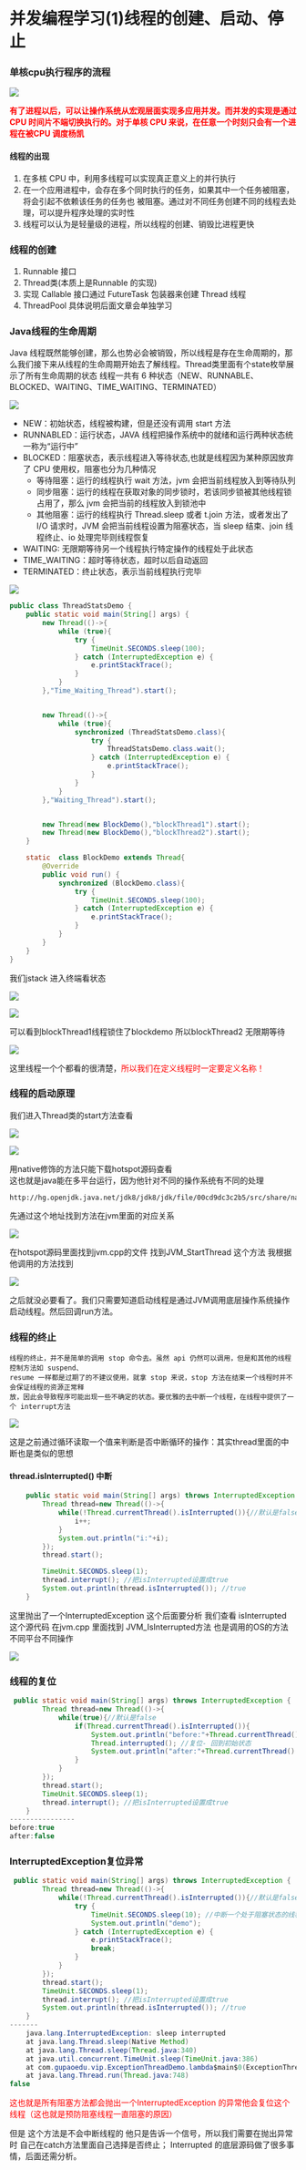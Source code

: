 # 并发编程学习(1)线程的创建、启动、停止


### 单核cpu执行程序的流程

![](https://yakax.oss-cn-hangzhou.aliyuncs.com/blog/Concurrent/1/2.png)

<font color=red>**有了进程以后，可以让操作系统从宏观层面实现多应用并发。而并发的实现是通过 CPU 时间片不端切换执行的。对于单核 CPU 来说，在任意一个时刻只会有一个进程在被CPU 调度杨凯**</font>

<!--more-->

#### 线程的出现 

1. 在多核 CPU 中，利用多线程可以实现真正意义上的并行执行
2. 在一个应用进程中，会存在多个同时执行的任务，如果其中一个任务被阻塞，将会引起不依赖该任务的任务也
   被阻塞。通过对不同任务创建不同的线程去处理，可以提升程序处理的实时性
3. 线程可以认为是轻量级的进程，所以线程的创建、销毁比进程更快

### 线程的创建
1. Runnable 接口
2. Thread类(本质上是Runnable 的实现)
3. 实现 Callable 接口通过 FutureTask 包装器来创建 Thread 线程 
4. ThreadPool
具体说明后面文章会单独学习

### Java线程的生命周期

Java 线程既然能够创建，那么也势必会被销毁，所以线程是存在生命周期的，那么我们接下来从线程的生命周期开始去了解线程。Thread类里面有个state枚举展示了所有生命周期的状态
线程一共有 6 种状态（NEW、RUNNABLE、BLOCKED、WAITING、TIME_WAITING、TERMINATED）

![](<https://yakax.oss-cn-hangzhou.aliyuncs.com/blog/Concurrent/1/1.png>)

- NEW：初始状态，线程被构建，但是还没有调用 start 方法
- RUNNABLED：运行状态，JAVA 线程把操作系统中的就绪和运行两种状态统一称为“运行中”
- BLOCKED：阻塞状态，表示线程进入等待状态,也就是线程因为某种原因放弃了 CPU 使用权，阻塞也分为几种情况
  - 等待阻塞：运行的线程执行 wait 方法，jvm 会把当前线程放入到等待队列
  - 同步阻塞：运行的线程在获取对象的同步锁时，若该同步锁被其他线程锁占用了，那么 jvm 会把当前的线程放入到锁池中
  - 其他阻塞：运行的线程执行 Thread.sleep 或者 t.join 方法，或者发出了 I/O 请求时，JVM 会把当前线程设置为阻塞状态，当 sleep 结束、join 线程终止、io 处理完毕则线程恢复
- WAITING: 无限期等待另一个线程执行特定操作的线程处于此状态
- TIME_WAITING：超时等待状态，超时以后自动返回
- TERMINATED：终止状态，表示当前线程执行完毕

![](https://yakax.oss-cn-hangzhou.aliyuncs.com/blog/Concurrent/1/3.png)

```java
public class ThreadStatsDemo {
    public static void main(String[] args) {
        new Thread(()->{
            while (true){
                try {
                    TimeUnit.SECONDS.sleep(100);
                } catch (InterruptedException e) {
                    e.printStackTrace();
                }
            }
        },"Time_Waiting_Thread").start();


        new Thread(()->{
            while (true){
                synchronized (ThreadStatsDemo.class){
                    try {
                        ThreadStatsDemo.class.wait();
                    } catch (InterruptedException e) {
                        e.printStackTrace();
                    }
                }
            }
        },"Waiting_Thread").start();


        new Thread(new BlockDemo(),"blockThread1").start();
        new Thread(new BlockDemo(),"blockThread2").start();
    }

    static  class BlockDemo extends Thread{
        @Override
        public void run() {
            synchronized (BlockDemo.class){
                try {
                    TimeUnit.SECONDS.sleep(100);
                } catch (InterruptedException e) {
                    e.printStackTrace();
                }
            }
        }
    }
}
```

我们jstack 进入终端看状态

![](https://yakax.oss-cn-hangzhou.aliyuncs.com/blog/Concurrent/1/2.gif)

![](https://yakax.oss-cn-hangzhou.aliyuncs.com/blog/Concurrent/1/4.png)

可以看到blockThread1线程锁住了blockdemo 所以blockThread2 无限期等待 

![](https://yakax.oss-cn-hangzhou.aliyuncs.com/blog/Concurrent/1/5.png)

这里线程一个个都看的很清楚，<font color=red>所以我们在定义线程时一定要定义名称！</font>

### 线程的启动原理

我们进入Thread类的start方法查看

![](https://yakax.oss-cn-hangzhou.aliyuncs.com/blog/Concurrent/1/6.png)

![](https://yakax.oss-cn-hangzhou.aliyuncs.com/blog/Concurrent/1/7.png)

用native修饰的方法只能下载hotspot源码查看  
这也就是java能在多平台运行，因为他针对不同的操作系统有不同的处理

```
http://hg.openjdk.java.net/jdk8/jdk8/jdk/file/00cd9dc3c2b5/src/share/native/java/lang/Thread.c
```

先通过这个地址找到方法在jvm里面的对应关系

![](https://yakax.oss-cn-hangzhou.aliyuncs.com/blog/Concurrent/1/8.png)

在hotspot源码里面找到jvm.cpp的文件 找到JVM_StartThread 这个方法 我根据他调用的方法找到

![](https://yakax.oss-cn-hangzhou.aliyuncs.com/blog/Concurrent/1/9.png)

之后就没必要看了。我们只需要知道启动线程是通过JVM调用底层操作系统操作启动线程。然后回调run方法。

### 线程的终止 

```
线程的终止，并不是简单的调用 stop 命令去。虽然 api 仍然可以调用，但是和其他的线程控制方法如 suspend、
resume 一样都是过期了的不建议使用，就拿 stop 来说，stop 方法在结束一个线程时并不会保证线程的资源正常释
放，因此会导致程序可能出现一些不确定的状态。要优雅的去中断一个线程，在线程中提供了一个 interrupt方法
```

![](https://yakax.oss-cn-hangzhou.aliyuncs.com/blog/Concurrent/1/10.png)

这是之前通过循环读取一个值来判断是否中断循环的操作：其实thread里面的中断也是类似的思想

#### thread.isInterrupted() 中断

```java
    public static void main(String[] args) throws InterruptedException {
        Thread thread=new Thread(()->{
            while(!Thread.currentThread().isInterrupted()){//默认是false 
                i++;
            }
            System.out.println("i:"+i);
        });
        thread.start();

        TimeUnit.SECONDS.sleep(1);
        thread.interrupt(); //把isInterrupted设置成true
        System.out.println(thread.isInterrupted()); //true
    }
```

这里抛出了一个InterruptedException 这个后面要分析
我们查看 isInterrupted 这个源代码 在jvm.cpp 里面找到 JVM_IsInterrupted方法 也是调用的OS的方法 不同平台不同操作

![](https://yakax.oss-cn-hangzhou.aliyuncs.com/blog/Concurrent/1/11.png)

### 线程的复位

```java
 public static void main(String[] args) throws InterruptedException {
        Thread thread=new Thread(()->{
            while(true){//默认是false 
                if(Thread.currentThread().isInterrupted()){
                    System.out.println("before:"+Thread.currentThread().isInterrupted());
                    Thread.interrupted(); //复位- 回到初始状态
                    System.out.println("after:"+Thread.currentThread().isInterrupted());
                }
            }
        });
        thread.start();
        TimeUnit.SECONDS.sleep(1);
        thread.interrupt(); //把isInterrupted设置成true
    }
----------------
before:true
after:false

```

### InterruptedException复位异常

```java
 public static void main(String[] args) throws InterruptedException {
        Thread thread=new Thread(()->{
            while(!Thread.currentThread().isInterrupted()){//默认是false  
                try {
                    TimeUnit.SECONDS.sleep(10); //中断一个处于阻塞状态的线程。包括join/wait/queue.take..
                    System.out.println("demo");
                } catch (InterruptedException e) {
                    e.printStackTrace();
                    break;
                }
            }
        });
        thread.start();
        TimeUnit.SECONDS.sleep(1);
        thread.interrupt(); //把isInterrupted设置成true
        System.out.println(thread.isInterrupted()); //true
    }
-------
    java.lang.InterruptedException: sleep interrupted
	at java.lang.Thread.sleep(Native Method)
	at java.lang.Thread.sleep(Thread.java:340)
	at java.util.concurrent.TimeUnit.sleep(TimeUnit.java:386)
	at com.gupaoedu.vip.ExceptionThreadDemo.lambda$main$0(ExceptionThreadDemo.java:17)
	at java.lang.Thread.run(Thread.java:748)
false
```

<font color=red>这也就是所有阻塞方法都会抛出一个InterruptedException 的异常他会复位这个线程（这也就是预防阻塞线程一直阻塞的原因）</font>

但是 这个方法是不会中断线程的 他只是告诉一个信号，所以我们需要在抛出异常时 自己在catch方法里面自己选择是否终止；
Interrupted 的底层源码做了很多事情，后面还需分析。


